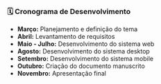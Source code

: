 <h3>🗓️ Cronograma de Desenvolvimento</h3>
<ul>
  <li><b>Março:</b> Planejamento e definição do tema</li>
  <li><b>Abril:</b> Levantamento de requisitos</li>
  <li><b>Maio - Julho:</b> Desenvolvimento do sistema web</li>
  <li><b>Agosto:</b> Desenvolvimento do sistema desktop</li>
  <li><b>Setembro:</b> Desenvolvimento do sistema mobile</li>
  <li><b>Outubro:</b> Criação do documento manuscrito</li>
  <li><b>Novembro:</b> Apresentação final</li>
</ul>
